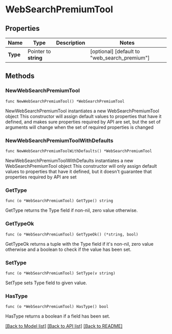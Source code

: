 # WebSearchPremiumTool

## Properties

Name | Type | Description | Notes
------------ | ------------- | ------------- | -------------
**Type** | Pointer to **string** |  | [optional] [default to "web_search_premium"]

## Methods

### NewWebSearchPremiumTool

`func NewWebSearchPremiumTool() *WebSearchPremiumTool`

NewWebSearchPremiumTool instantiates a new WebSearchPremiumTool object
This constructor will assign default values to properties that have it defined,
and makes sure properties required by API are set, but the set of arguments
will change when the set of required properties is changed

### NewWebSearchPremiumToolWithDefaults

`func NewWebSearchPremiumToolWithDefaults() *WebSearchPremiumTool`

NewWebSearchPremiumToolWithDefaults instantiates a new WebSearchPremiumTool object
This constructor will only assign default values to properties that have it defined,
but it doesn't guarantee that properties required by API are set

### GetType

`func (o *WebSearchPremiumTool) GetType() string`

GetType returns the Type field if non-nil, zero value otherwise.

### GetTypeOk

`func (o *WebSearchPremiumTool) GetTypeOk() (*string, bool)`

GetTypeOk returns a tuple with the Type field if it's non-nil, zero value otherwise
and a boolean to check if the value has been set.

### SetType

`func (o *WebSearchPremiumTool) SetType(v string)`

SetType sets Type field to given value.

### HasType

`func (o *WebSearchPremiumTool) HasType() bool`

HasType returns a boolean if a field has been set.


[[Back to Model list]](../README.md#documentation-for-models) [[Back to API list]](../README.md#documentation-for-api-endpoints) [[Back to README]](../README.md)



